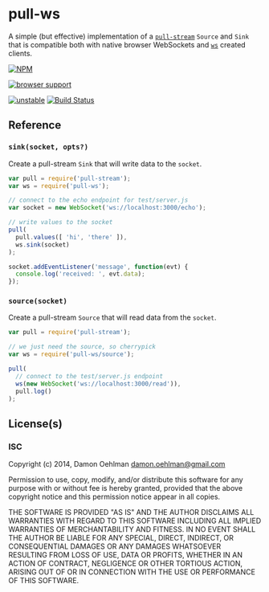 # pull-ws

A simple (but effective) implementation of a
[`pull-stream`](https://github.com/dominictarr/pull-stream) `Source` and `Sink`
that is compatible both with native browser WebSockets and
[`ws`](https://github.com/einaros/ws) created clients.


[![NPM](https://nodei.co/npm/pull-ws.png)](https://nodei.co/npm/pull-ws/)


[![browser support](https://ci.testling.com/DamonOehlman/pull-ws.png)](https://ci.testling.com/DamonOehlman/pull-ws)

[![unstable](https://img.shields.io/badge/stability-unstable-yellowgreen.svg)](https://github.com/dominictarr/stability#unstable) [![Build Status](https://img.shields.io/travis/DamonOehlman/pull-ws.svg?branch=master)](https://travis-ci.org/DamonOehlman/pull-ws) 

## Reference

### `sink(socket, opts?)`

Create a pull-stream `Sink` that will write data to the `socket`.

```js
var pull = require('pull-stream');
var ws = require('pull-ws');

// connect to the echo endpoint for test/server.js
var socket = new WebSocket('ws://localhost:3000/echo');

// write values to the socket
pull(
  pull.values([ 'hi', 'there' ]),
  ws.sink(socket)
);

socket.addEventListener('message', function(evt) {
  console.log('received: ', evt.data);
});

```

### `source(socket)`

Create a pull-stream `Source` that will read data from the `socket`.

```js
var pull = require('pull-stream');

// we just need the source, so cherrypick
var ws = require('pull-ws/source');

pull(
  // connect to the test/server.js endpoint
  ws(new WebSocket('ws://localhost:3000/read')),
  pull.log()
);

```

## License(s)

### ISC

Copyright (c) 2014, Damon Oehlman <damon.oehlman@gmail.com>

Permission to use, copy, modify, and/or distribute this software for any
purpose with or without fee is hereby granted, provided that the above
copyright notice and this permission notice appear in all copies.

THE SOFTWARE IS PROVIDED "AS IS" AND THE AUTHOR DISCLAIMS ALL WARRANTIES WITH
REGARD TO THIS SOFTWARE INCLUDING ALL IMPLIED WARRANTIES OF MERCHANTABILITY
AND FITNESS. IN NO EVENT SHALL THE AUTHOR BE LIABLE FOR ANY SPECIAL, DIRECT,
INDIRECT, OR CONSEQUENTIAL DAMAGES OR ANY DAMAGES WHATSOEVER RESULTING FROM
LOSS OF USE, DATA OR PROFITS, WHETHER IN AN ACTION OF CONTRACT, NEGLIGENCE OR
OTHER TORTIOUS ACTION, ARISING OUT OF OR IN CONNECTION WITH THE USE OR
PERFORMANCE OF THIS SOFTWARE.
